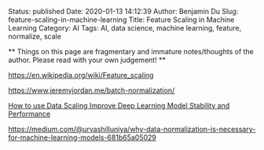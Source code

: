Status: published
Date: 2020-01-13 14:12:39
Author: Benjamin Du
Slug: feature-scaling-in-machine-learning
Title: Feature Scaling in Machine Learning
Category: AI
Tags: AI, data science, machine learning, feature, normalize, scale

**
Things on this page are fragmentary and immature notes/thoughts of the author.
Please read with your own judgement!
**

https://en.wikipedia.org/wiki/Feature_scaling

https://www.jeremyjordan.me/batch-normalization/

[How to use Data Scaling Improve Deep Learning Model Stability and Performance](https://machinelearningmastery.com/how-to-improve-neural-network-stability-and-modeling-performance-with-data-scaling/)

https://medium.com/@urvashilluniya/why-data-normalization-is-necessary-for-machine-learning-models-681b65a05029
